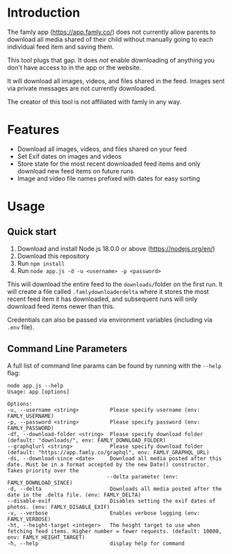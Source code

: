 # Introduction

The famly app (https://app.famly.co/) does not currently allow parents to download all media shared of their child without manually going to each individual feed item and saving them.

This tool plugs that gap. It does _not_ enable downloading of anything you don't have access to in the app or the website.

It will download all images, videos, and files shared in the feed. Images sent via private messages are not currently downloaded.

The creator of this tool is not affiliated with famly in any way.

# Features

- Download all images, videos, and files shared on your feed
- Set Exif dates on images and videos
- Store state for the most recent downloaded feed items and only download new feed items on future runs
- Image and video file names prefixed with dates for easy sorting

# Usage

## Quick start

1. Download and install Node.js 18.0.0 or above (https://nodejs.org/en/)
2. Download this repository
3. Run `npm install`
4. Run `node app.js -d -u <username> -p <password>`

This will download the entire feed to the `downloads/`folder on the first run. It will create a file called `.famlydownloaderdelta` where it stores the most recent feed item it has downloaded, and subsequent runs will only download feed items newer than this.

Credentials can also be passed via environment variables (including via `.env` file).

## Command Line Parameters

A full list of command line params can be found by running with the `--help` flag:

    node app.js --help
    Usage: app [options]

    Options:
    -u, --username <string>          Please specify username (env: FAMLY_USERNAME)
    -p, --password <string>          Please specify password (env: FAMLY_PASSWORD)
    -df, --download-folder <string>  Please specify download folder (default: "downloads/", env: FAMLY_DOWNLOAD_FOLDER)
    --graphqlurl <string>            Please specify download folder (default: "https://app.famly.co/graphql", env: FAMLY_GRAPHQL_URL)
    -ds, --download-since <date>     Download all media posted after this date. Must be in a format accepted by the new Date() constructor. Takes priority over the
                                    --delta parameter (env: FAMLY_DOWNLOAD_SINCE)
    -d, --delta                      Downloads all media posted after the date in the .delta file. (env: FAMLY_DELTA)
    --disable-exif                   Disables setting the exif dates of photos. (env: FAMLY_DISABLE_EXIF)
    -v, --verbose                    Enables verbose logging (env: FAMLY_VERBOSE)
    -ht, --height-target <integer>   The height target to use when fetching feed items. Higher number = fewer requests. (default: 10000, env: FAMLY_HEIGHT_TARGET)
    -h, --help                       display help for command
